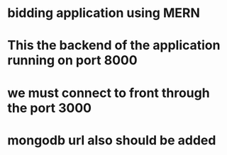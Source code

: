 # bidding application using MERN
# This the backend of the application running on port 8000
# we must connect to front through the port 3000
# mongodb url also should be added

